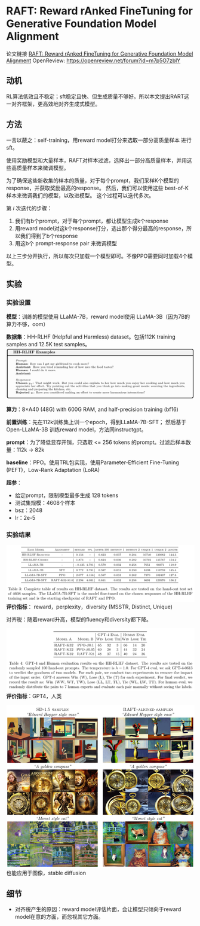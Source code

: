 # RAFT: Reward rAnked FineTuning for Generative Foundation Model Alignment

论文链接 [RAFT: Reward rAnked FineTuning for Generative Foundation Model Alignment](https://arxiv.org/abs/2304.06767)
OpenReview: https://openreview.net/forum?id=m7p5O7zblY

## 动机
RL算法低效且不稳定；sft稳定且快、但生成质量不够好。所以本文提出RART这一对齐框架，更高效地对齐生成式模型。

## 方法
一言以蔽之：self-training，用reward model打分来选取一部分高质量样本 进行sft。

使用奖励模型和大量样本，RAFT对样本过滤，选择出一部分高质量样本，并用这些高质量样本来微调模型。

为了确保这些新收集的样本的质量，对于每个prompt，我们采样K个模型的response，并获取奖励最高的response。 然后，我们可以使用这些 best-of-K 样本来微调我们的模型，以改进模型。 这个过程可以迭代多次。

第 $i$ 次迭代的步骤：
1. 我们有b个prompt，对于每个prompt，都让模型生成k个response
2. 用reward model对这k个response打分，选出那个得分最高的response，所以我们得到了b个response
3. 用这b个 prompt-response pair 来微调模型

以上三步分开执行，所以每次只加载一个模型即可。不像PPO需要同时加载4个模型。

## 实验
### 实验设置
**模型**：训练的模型使用 LLaMA-7B，reward model使用 LLaMA-3B（因为7B的算力不够，oom）

**数据集**：HH-RLHF (Helpful and Harmless) dataset。包括112K training samples and 12.5K test samples。
![Alt text](image.png)

**算力**：8×A40 (48G) with 600G RAM, and half-precision training (bf16)

**前置训练**：先在112k训练集上训一个epoch，得到LLaMA-7B-SFT；
然后基于 Open-LLaMA-3B 训练reward model，方法同instructgpt。

**prompt**：为了降低显存开销，只选取 <= 256 tokens 的prompt。过滤后样本数量：112k -> 82k

**baseline**：PPO。使用TRL包实现，使用Parameter-Efficient Fine-Tuning (PEFT)，Low-Rank Adaptation (LoRA)

**超参**：
- 给定prompt，限制模型最多生成 128 tokens
- 测试集规模：4608个样本
- bsz：2048
- lr：2e-5

### 实验结果
![Alt text](image-1.png)
**评价指标**： reward，perplexity，diversity (MSSTR, Distinct, Unique)

对齐税：随着reward升高，模型的fluency和diversity都下降。


![Alt text](image-2.png)
**评价指标**：GPT4，人类

![Alt text](image-3.png)
也能应用于图像，stable diffusion

## 细节
- 对齐税产生的原因：reward model评估片面，会让模型只倾向于reward model在意的方面，而忽视其它方面。